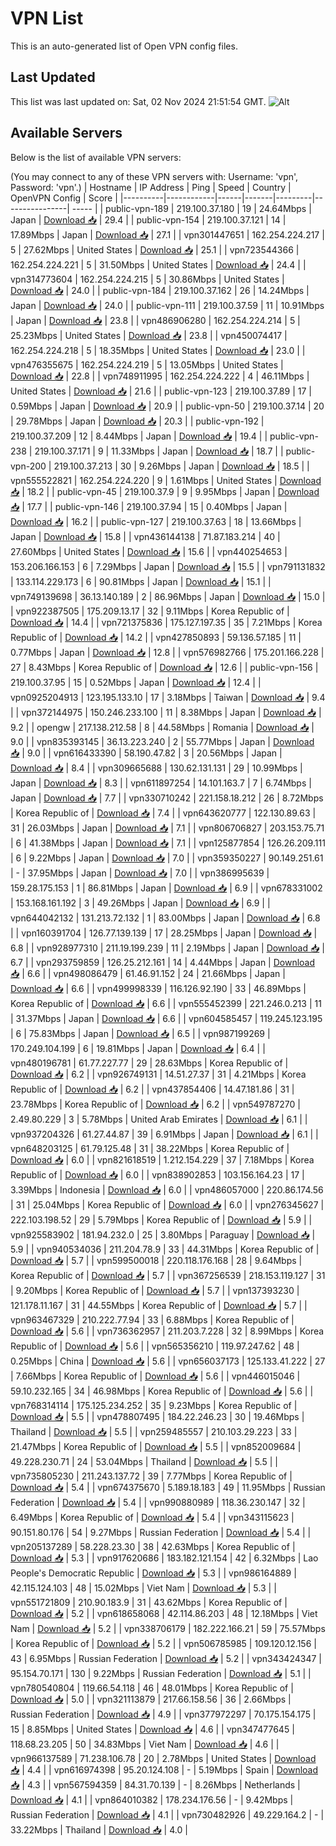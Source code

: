 # VPN List

This is an auto-generated list of Open VPN config files.

## Last Updated

This list was last updated on: Sat, 02 Nov 2024 21:51:54 GMT.
![Alt](https://repobeats.axiom.co/api/embed/186b98318ef1479477931607c1ad7d823f12451f.svg "Repobeats analytics image")

## Available Servers

Below is the list of available VPN servers:

(You may connect to any of these VPN servers with: Username: 'vpn', Password: 'vpn'.)
| Hostname | IP Address | Ping | Speed | Country | OpenVPN Config | Score |
|----------|------------|------|-------|---------|----------------| ----- |
| public-vpn-189 | 219.100.37.180 | 19 | 24.64Mbps | Japan | [Download 📥](./configs/server_0_JP.ovpn) | 29.4 |
| public-vpn-154 | 219.100.37.121 | 14 | 17.89Mbps | Japan | [Download 📥](./configs/server_1_JP.ovpn) | 27.1 |
| vpn301447651 | 162.254.224.217 | 5 | 27.62Mbps | United States | [Download 📥](./configs/server_2_US.ovpn) | 25.1 |
| vpn723544366 | 162.254.224.221 | 5 | 31.50Mbps | United States | [Download 📥](./configs/server_3_US.ovpn) | 24.4 |
| vpn314773604 | 162.254.224.215 | 5 | 30.86Mbps | United States | [Download 📥](./configs/server_4_US.ovpn) | 24.0 |
| public-vpn-184 | 219.100.37.162 | 26 | 14.24Mbps | Japan | [Download 📥](./configs/server_5_JP.ovpn) | 24.0 |
| public-vpn-111 | 219.100.37.59 | 11 | 10.91Mbps | Japan | [Download 📥](./configs/server_6_JP.ovpn) | 23.8 |
| vpn486906280 | 162.254.224.214 | 5 | 25.23Mbps | United States | [Download 📥](./configs/server_7_US.ovpn) | 23.8 |
| vpn450074417 | 162.254.224.218 | 5 | 18.35Mbps | United States | [Download 📥](./configs/server_8_US.ovpn) | 23.0 |
| vpn476355675 | 162.254.224.219 | 5 | 13.05Mbps | United States | [Download 📥](./configs/server_9_US.ovpn) | 22.8 |
| vpn748911995 | 162.254.224.222 | 4 | 46.11Mbps | United States | [Download 📥](./configs/server_10_US.ovpn) | 21.6 |
| public-vpn-123 | 219.100.37.89 | 17 | 0.59Mbps | Japan | [Download 📥](./configs/server_11_JP.ovpn) | 20.9 |
| public-vpn-50 | 219.100.37.14 | 20 | 29.78Mbps | Japan | [Download 📥](./configs/server_12_JP.ovpn) | 20.3 |
| public-vpn-192 | 219.100.37.209 | 12 | 8.44Mbps | Japan | [Download 📥](./configs/server_13_JP.ovpn) | 19.4 |
| public-vpn-238 | 219.100.37.171 | 9 | 11.33Mbps | Japan | [Download 📥](./configs/server_14_JP.ovpn) | 18.7 |
| public-vpn-200 | 219.100.37.213 | 30 | 9.26Mbps | Japan | [Download 📥](./configs/server_15_JP.ovpn) | 18.5 |
| vpn555522821 | 162.254.224.220 | 9 | 1.61Mbps | United States | [Download 📥](./configs/server_16_US.ovpn) | 18.2 |
| public-vpn-45 | 219.100.37.9 | 9 | 9.95Mbps | Japan | [Download 📥](./configs/server_17_JP.ovpn) | 17.7 |
| public-vpn-146 | 219.100.37.94 | 15 | 0.40Mbps | Japan | [Download 📥](./configs/server_18_JP.ovpn) | 16.2 |
| public-vpn-127 | 219.100.37.63 | 18 | 13.66Mbps | Japan | [Download 📥](./configs/server_19_JP.ovpn) | 15.8 |
| vpn436144138 | 71.87.183.214 | 40 | 27.60Mbps | United States | [Download 📥](./configs/server_20_US.ovpn) | 15.6 |
| vpn440254653 | 153.206.166.153 | 6 | 7.29Mbps | Japan | [Download 📥](./configs/server_21_JP.ovpn) | 15.5 |
| vpn791131832 | 133.114.229.173 | 6 | 90.81Mbps | Japan | [Download 📥](./configs/server_22_JP.ovpn) | 15.1 |
| vpn749139698 | 36.13.140.189 | 2 | 86.96Mbps | Japan | [Download 📥](./configs/server_23_JP.ovpn) | 15.0 |
| vpn922387505 | 175.209.13.17 | 32 | 9.11Mbps | Korea Republic of | [Download 📥](./configs/server_24_KR.ovpn) | 14.4 |
| vpn721375836 | 175.127.197.35 | 35 | 7.21Mbps | Korea Republic of | [Download 📥](./configs/server_25_KR.ovpn) | 14.2 |
| vpn427850893 | 59.136.57.185 | 11 | 0.77Mbps | Japan | [Download 📥](./configs/server_26_JP.ovpn) | 12.8 |
| vpn576982766 | 175.201.166.228 | 27 | 8.43Mbps | Korea Republic of | [Download 📥](./configs/server_27_KR.ovpn) | 12.6 |
| public-vpn-156 | 219.100.37.95 | 15 | 0.52Mbps | Japan | [Download 📥](./configs/server_28_JP.ovpn) | 12.4 |
| vpn0925204913 | 123.195.133.10 | 17 | 3.18Mbps | Taiwan | [Download 📥](./configs/server_29_TW.ovpn) | 9.4 |
| vpn372144975 | 150.246.233.100 | 11 | 8.38Mbps | Japan | [Download 📥](./configs/server_30_JP.ovpn) | 9.2 |
| opengw | 217.138.212.58 | 8 | 44.58Mbps | Romania | [Download 📥](./configs/server_31_RO.ovpn) | 9.0 |
| vpn835393145 | 36.13.223.240 | 2 | 55.77Mbps | Japan | [Download 📥](./configs/server_32_JP.ovpn) | 9.0 |
| vpn616433390 | 58.190.47.82 | 3 | 20.56Mbps | Japan | [Download 📥](./configs/server_33_JP.ovpn) | 8.4 |
| vpn309665688 | 130.62.131.131 | 29 | 10.99Mbps | Japan | [Download 📥](./configs/server_34_JP.ovpn) | 8.3 |
| vpn611897254 | 14.101.163.7 | 7 | 6.74Mbps | Japan | [Download 📥](./configs/server_35_JP.ovpn) | 7.7 |
| vpn330710242 | 221.158.18.212 | 26 | 8.72Mbps | Korea Republic of | [Download 📥](./configs/server_36_KR.ovpn) | 7.4 |
| vpn643620777 | 122.130.89.63 | 31 | 26.03Mbps | Japan | [Download 📥](./configs/server_37_JP.ovpn) | 7.1 |
| vpn806706827 | 203.153.75.71 | 6 | 41.38Mbps | Japan | [Download 📥](./configs/server_38_JP.ovpn) | 7.1 |
| vpn125877854 | 126.26.209.111 | 6 | 9.22Mbps | Japan | [Download 📥](./configs/server_39_JP.ovpn) | 7.0 |
| vpn359350227 | 90.149.251.61 | - | 37.95Mbps | Japan | [Download 📥](./configs/server_40_JP.ovpn) | 7.0 |
| vpn386995639 | 159.28.175.153 | 1 | 86.81Mbps | Japan | [Download 📥](./configs/server_41_JP.ovpn) | 6.9 |
| vpn678331002 | 153.168.161.192 | 3 | 49.26Mbps | Japan | [Download 📥](./configs/server_42_JP.ovpn) | 6.9 |
| vpn644042132 | 131.213.72.132 | 1 | 83.00Mbps | Japan | [Download 📥](./configs/server_43_JP.ovpn) | 6.8 |
| vpn160391704 | 126.77.139.139 | 17 | 28.25Mbps | Japan | [Download 📥](./configs/server_44_JP.ovpn) | 6.8 |
| vpn928977310 | 211.19.199.239 | 11 | 2.19Mbps | Japan | [Download 📥](./configs/server_45_JP.ovpn) | 6.7 |
| vpn293759859 | 126.25.212.161 | 14 | 4.44Mbps | Japan | [Download 📥](./configs/server_46_JP.ovpn) | 6.6 |
| vpn498086479 | 61.46.91.152 | 24 | 21.66Mbps | Japan | [Download 📥](./configs/server_47_JP.ovpn) | 6.6 |
| vpn499998339 | 116.126.92.190 | 33 | 46.89Mbps | Korea Republic of | [Download 📥](./configs/server_48_KR.ovpn) | 6.6 |
| vpn555452399 | 221.246.0.213 | 11 | 31.37Mbps | Japan | [Download 📥](./configs/server_49_JP.ovpn) | 6.6 |
| vpn604585457 | 119.245.123.195 | 6 | 75.83Mbps | Japan | [Download 📥](./configs/server_50_JP.ovpn) | 6.5 |
| vpn987199269 | 170.249.104.199 | 6 | 19.81Mbps | Japan | [Download 📥](./configs/server_51_JP.ovpn) | 6.4 |
| vpn480196781 | 61.77.227.77 | 29 | 28.63Mbps | Korea Republic of | [Download 📥](./configs/server_52_KR.ovpn) | 6.2 |
| vpn926749131 | 14.51.27.37 | 31 | 4.21Mbps | Korea Republic of | [Download 📥](./configs/server_53_KR.ovpn) | 6.2 |
| vpn437854406 | 14.47.181.86 | 31 | 23.78Mbps | Korea Republic of | [Download 📥](./configs/server_54_KR.ovpn) | 6.2 |
| vpn549787270 | 2.49.80.229 | 3 | 5.78Mbps | United Arab Emirates | [Download 📥](./configs/server_55_AE.ovpn) | 6.1 |
| vpn937204326 | 61.27.44.87 | 39 | 6.91Mbps | Japan | [Download 📥](./configs/server_56_JP.ovpn) | 6.1 |
| vpn648203125 | 61.79.125.48 | 31 | 38.22Mbps | Korea Republic of | [Download 📥](./configs/server_57_KR.ovpn) | 6.0 |
| vpn821618519 | 1.212.154.229 | 37 | 7.18Mbps | Korea Republic of | [Download 📥](./configs/server_58_KR.ovpn) | 6.0 |
| vpn838902853 | 103.156.164.23 | 17 | 3.39Mbps | Indonesia | [Download 📥](./configs/server_59_ID.ovpn) | 6.0 |
| vpn486057000 | 220.86.174.56 | 31 | 25.04Mbps | Korea Republic of | [Download 📥](./configs/server_60_KR.ovpn) | 6.0 |
| vpn276345627 | 222.103.198.52 | 29 | 5.79Mbps | Korea Republic of | [Download 📥](./configs/server_61_KR.ovpn) | 5.9 |
| vpn925583902 | 181.94.232.0 | 25 | 3.80Mbps | Paraguay | [Download 📥](./configs/server_62_PY.ovpn) | 5.9 |
| vpn940534036 | 211.204.78.9 | 33 | 44.31Mbps | Korea Republic of | [Download 📥](./configs/server_63_KR.ovpn) | 5.7 |
| vpn599500018 | 220.118.176.168 | 28 | 9.64Mbps | Korea Republic of | [Download 📥](./configs/server_64_KR.ovpn) | 5.7 |
| vpn367256539 | 218.153.119.127 | 31 | 9.20Mbps | Korea Republic of | [Download 📥](./configs/server_65_KR.ovpn) | 5.7 |
| vpn137393230 | 121.178.11.167 | 31 | 44.55Mbps | Korea Republic of | [Download 📥](./configs/server_66_KR.ovpn) | 5.7 |
| vpn963467329 | 210.222.77.94 | 33 | 6.88Mbps | Korea Republic of | [Download 📥](./configs/server_67_KR.ovpn) | 5.6 |
| vpn736362957 | 211.203.7.228 | 32 | 8.99Mbps | Korea Republic of | [Download 📥](./configs/server_68_KR.ovpn) | 5.6 |
| vpn565356210 | 119.97.247.62 | 48 | 0.25Mbps | China | [Download 📥](./configs/server_69_CN.ovpn) | 5.6 |
| vpn656037173 | 125.133.41.222 | 27 | 7.66Mbps | Korea Republic of | [Download 📥](./configs/server_70_KR.ovpn) | 5.6 |
| vpn446015046 | 59.10.232.165 | 34 | 46.98Mbps | Korea Republic of | [Download 📥](./configs/server_71_KR.ovpn) | 5.6 |
| vpn768314114 | 175.125.234.252 | 35 | 9.23Mbps | Korea Republic of | [Download 📥](./configs/server_72_KR.ovpn) | 5.5 |
| vpn478807495 | 184.22.246.23 | 30 | 19.46Mbps | Thailand | [Download 📥](./configs/server_73_TH.ovpn) | 5.5 |
| vpn259485557 | 210.103.29.223 | 33 | 21.47Mbps | Korea Republic of | [Download 📥](./configs/server_74_KR.ovpn) | 5.5 |
| vpn852009684 | 49.228.230.71 | 24 | 53.04Mbps | Thailand | [Download 📥](./configs/server_75_TH.ovpn) | 5.5 |
| vpn735805230 | 211.243.137.72 | 39 | 7.77Mbps | Korea Republic of | [Download 📥](./configs/server_76_KR.ovpn) | 5.4 |
| vpn674375670 | 5.189.18.183 | 49 | 11.95Mbps | Russian Federation | [Download 📥](./configs/server_77_RU.ovpn) | 5.4 |
| vpn990880989 | 118.36.230.147 | 32 | 6.49Mbps | Korea Republic of | [Download 📥](./configs/server_78_KR.ovpn) | 5.4 |
| vpn343115623 | 90.151.80.176 | 54 | 9.27Mbps | Russian Federation | [Download 📥](./configs/server_79_RU.ovpn) | 5.4 |
| vpn205137289 | 58.228.23.30 | 38 | 42.63Mbps | Korea Republic of | [Download 📥](./configs/server_80_KR.ovpn) | 5.3 |
| vpn917620686 | 183.182.121.154 | 42 | 6.32Mbps | Lao People's Democratic Republic | [Download 📥](./configs/server_81_LA.ovpn) | 5.3 |
| vpn986164889 | 42.115.124.103 | 48 | 15.02Mbps | Viet Nam | [Download 📥](./configs/server_82_VN.ovpn) | 5.3 |
| vpn551721809 | 210.90.183.9 | 31 | 43.62Mbps | Korea Republic of | [Download 📥](./configs/server_83_KR.ovpn) | 5.2 |
| vpn618658068 | 42.114.86.203 | 48 | 12.18Mbps | Viet Nam | [Download 📥](./configs/server_84_VN.ovpn) | 5.2 |
| vpn338706179 | 182.222.166.21 | 59 | 75.57Mbps | Korea Republic of | [Download 📥](./configs/server_85_KR.ovpn) | 5.2 |
| vpn506785985 | 109.120.12.156 | 43 | 6.95Mbps | Russian Federation | [Download 📥](./configs/server_86_RU.ovpn) | 5.2 |
| vpn343424347 | 95.154.70.171 | 130 | 9.22Mbps | Russian Federation | [Download 📥](./configs/server_87_RU.ovpn) | 5.1 |
| vpn780540804 | 119.66.54.118 | 46 | 48.01Mbps | Korea Republic of | [Download 📥](./configs/server_88_KR.ovpn) | 5.0 |
| vpn321113879 | 217.66.158.56 | 36 | 2.66Mbps | Russian Federation | [Download 📥](./configs/server_89_RU.ovpn) | 4.9 |
| vpn377972297 | 70.175.154.175 | 15 | 8.85Mbps | United States | [Download 📥](./configs/server_90_US.ovpn) | 4.6 |
| vpn347477645 | 118.68.23.205 | 50 | 34.83Mbps | Viet Nam | [Download 📥](./configs/server_91_VN.ovpn) | 4.6 |
| vpn966137589 | 71.238.106.78 | 20 | 2.78Mbps | United States | [Download 📥](./configs/server_92_US.ovpn) | 4.4 |
| vpn616974398 | 95.20.124.108 | - | 5.19Mbps | Spain | [Download 📥](./configs/server_93_ES.ovpn) | 4.3 |
| vpn567594359 | 84.31.70.139 | - | 8.26Mbps | Netherlands | [Download 📥](./configs/server_94_NL.ovpn) | 4.1 |
| vpn864010382 | 178.234.176.56 | - | 9.42Mbps | Russian Federation | [Download 📥](./configs/server_95_RU.ovpn) | 4.1 |
| vpn730482926 | 49.229.164.2 | - | 33.22Mbps | Thailand | [Download 📥](./configs/server_96_TH.ovpn) | 4.0 |

